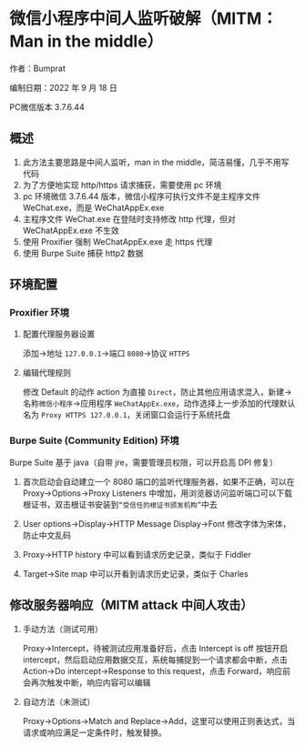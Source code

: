 # 微信小程序中间人监听破解（MITM：Man in the middle）

作者：Bumprat

编制日期：2022 年 9 月 18 日

PC微信版本 3.7.6.44

## 概述

1. 此方法主要思路是中间人监听，man in the middle，简洁易懂，几乎不用写代码
1. 为了方便地实现 http/https 请求捕获，需要使用 pc 环境
1. pc 环境微信 3.7.6.44 版本，微信小程序可执行文件不是主程序文件 WeChat.exe，而是 WeChatAppEx.exe
1. 主程序文件 WeChat.exe 在登陆时支持修改 http 代理，但对 WeChatAppEx.exe 不生效
1. 使用 Proxifier 强制 WeChatAppEx.exe 走 https 代理
1. 使用 Burpe Suite 捕获 http2 数据

## 环境配置

### Proxifier 环境

1.  配置代理服务器设置

    添加->地址 `127.0.0.1`->端口 `8080`->协议 `HTTPS`

1.  编辑代理规则

    修改 Default 的动作 action 为直接 `Direct`，防止其他应用请求混入，新建->名称`微信小程序`->应用程序 `WeChatAppEx.exe`，动作选择上一步添加的代理默认名为 `Proxy HTTPS 127.0.0.1`，关闭窗口会运行于系统托盘

### Burpe Suite (Community Edition) 环境

Burpe Suite 基于 java（自带 jre，需要管理员权限，可以开启高 DPI 修复）

1.  首次启动会自动建立一个 8080 端口的监听代理服务器，如果不正确，可以在 Proxy->Options->Proxy Listeners 中增加，用浏览器访问监听端口可以下载根证书，双击根证书安装到`“受信任的根证书颁发机构”`中去

1.  User options->Display->HTTP Message Display->Font 修改字体为宋体，防止中文乱码

1.  Proxy->HTTP history 中可以看到请求历史记录，类似于 Fiddler

1.  Target->Site map 中可以开看到请求历史记录，类似于 Charles

## 修改服务器响应（MITM attack 中间人攻击）

1.  手动方法（测试可用）

    Proxy->Intercept，待被测试应用准备好后，点击 Intercept is off 按钮开启 intercept，然后启动应用数据交互，系统每捕捉到一个请求都会中断，点击 Action->Do intercept->Response to this request，点击 Forward，响应前会再次触发中断，响应内容可以编辑

2.  自动方法（未测试）

    Proxy->Options->Match and Replace->Add，这里可以使用正则表达式，当请求或响应满足一定条件时，触发替换。
